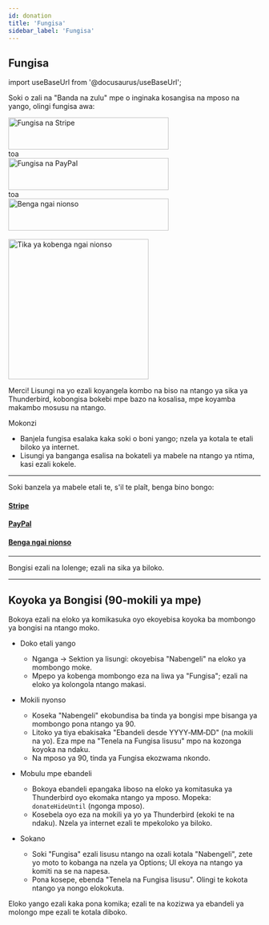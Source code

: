 ```yaml
---
id: donation
title: 'Fungisa'
sidebar_label: 'Fungisa'
---
```


## Fungisa

import useBaseUrl from '@docusaurus/useBaseUrl';

Soki o zali na "Banda na zulu" mpe o inginaka kosangisa na mposo na yango, olingi fungisa awa:

<div className="donate-buttons" style={{ display: 'flex', flexDirection: 'column', alignItems: 'center', gap: '12px', margin: '12px 0' }}>
  <a href="https://buy.stripe.com/9B66oB3FDdbx2f2awK33W00" target="_blank" rel="noopener noreferrer"
     style={{ display: 'inline-block', width: '320px', maxWidth: '90vw', height: '64px' }}>
    <img src={useBaseUrl('/img/stripe-donate-button.svg')} alt="Fungisa na Stripe" width="320" height="64"
         style={{ width: '100%', height: '100%', objectFit: 'contain', display: 'block' }} />
  </a>
  <div style={{ opacity: 0.7, fontSize: '0.9rem' }}>toa</div>
  <a href="https://www.paypal.com/donate/?hosted_button_id=L2NQXHB7FQ5FJ" target="_blank" rel="noopener noreferrer"
     style={{ display: 'inline-block', width: '320px', maxWidth: '90vw', height: '64px' }}>
    <img src={useBaseUrl('/img/paypal-donate-button.svg')} alt="Fungisa na PayPal" width="320" height="64"
         style={{ width: '100%', height: '100%', objectFit: 'contain', display: 'block' }} />
  </a>
  <div style={{ opacity: 0.7, fontSize: '0.9rem' }}>toa</div>
  <a href="https://buymeacoffee.com/bitranox" target="_blank" rel="noopener noreferrer"
     style={{ display: 'inline-block', width: '320px', maxWidth: '90vw', height: '64px' }}>
    <img src={useBaseUrl('/img/buymeacoffee-donate-button.svg')} alt="Benga ngai nionso" width="320" height="64"
         style={{ width: '100%', height: '100%', objectFit: 'contain', display: 'block' }} />
  </a>
</div>
<br />

<div className="donate-buttons" style={{ display: 'flex', flexDirection: 'column', alignItems: 'center', gap: '12px', margin: '12px 0 28px' }}>
  <a href="https://buymeacoffee.com/bitranox" target="_blank" rel="noopener noreferrer"
     style={{ display: 'inline-block', width: '320px', maxWidth: '90vw' }}>
    <img src={useBaseUrl('/img/buy_me_a_coffee_qrcode.png')} alt="Tika ya kobenga ngai nionso"
         width="280" style={{ width: '280px', maxWidth: '100%', height: 'auto', display: 'block', margin: '0 auto' }} />
  </a>
</div>

Merci! Lisungi na yo ezali koyangela kombo na biso na ntango ya sika ya Thunderbird, kobongisa bokebi mpe bazo na kosalisa, mpe koyamba makambo mosusu na ntango.

Mokonzi

- Banjela fungisa esalaka kaka soki o boni yango; nzela ya kotala te etali biloko ya internet.
- Lisungi ya banganga esalisa na bokateli ya mabele na ntango ya ntima, kasi ezali kokele.

---

Soki banzela ya mabele etali te, s'il te plaît, benga bino bongo:

#### [Stripe](https://buy.stripe.com/9B66oB3FDdbx2f2awK33W00)

#### [PayPal](https://www.paypal.com/donate/?hosted_button_id=L2NQXHB7FQ5FJ)

#### [Benga ngai nionso](https://buymeacoffee.com/bitranox)

---

Bongisi ezali na lolenge; ezali na sika ya biloko.

---

## Koyoka ya Bongisi (90‑mokili ya mpe)

Bokoya ezali na eloko ya komikasuka oyo ekoyebisa koyoka ba mombongo ya bongisi na ntango moko.

- Doko etali yango
  - Nganga → Sektion ya lisungi: okoyebisa "Nabengeli" na eloko ya mombongo moke.
  - Mpepo ya kobenga mombongo eza na liwa ya "Fungisa"; ezali na eloko ya kolongola ntango makasi.

- Mokili nyonso
  - Koseka "Nabengeli" ekobundisa ba tinda ya bongisi mpe bisanga ya mombongo pona ntango ya 90.
  - Litoko ya tiya ebakisaka "Ebandeli desde YYYY‑MM‑DD" (na mokili na yo). Eza mpe na "Tenela na Fungisa lisusu" mpo na kozonga koyoka na ndaku.
  - Na mposo ya 90, tinda ya Fungisa ekozwama nkondo.

- Mobulu mpe ebandeli
  - Bokoya ebandeli epangaka liboso na eloko ya komitasuka ya Thunderbird oyo ekomaka ntango ya mposo. Mopeka: `donateHideUntil` (ngonga mposo).
  - Kosebela oyo eza na mokili ya yo ya Thunderbird (ekoki te na ndaku). Nzela ya internet ezali te mpekoloko ya biloko.

- Sokano
  - Soki "Fungisa" ezali lisusu ntango na ozali kotala "Nabengeli", zete yo moto to kobanga na nzela ya Options; UI ekoya na ntango ya komiti na se na napesa.
  - Pona kosepe, ebenda "Tenela na Fungisa lisusu". Olingi te kokota ntango ya nongo elokokuta.

Eloko yango ezali kaka pona komika; ezali te na kozizwa ya ebandeli ya molongo mpe ezali te kotala diboko.
